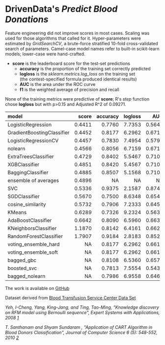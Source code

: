 # DrivenData's *Predict Blood Donations*

Feature engineering did not improve scores in most cases. Scaling was used for those algorithms that called for it. Hyper-parameters were estimated by *GridSearchCV*, a brute-force stratified 10-fold cross-validated search of parameters. Camel-case model names refer to built-in scikit-learn models; lower-case were hand-crafted.

* **score** is the leaderboard score for the test-set predictions
    * **accuracy** is the proportion of the training set correctly predicted
    * **logloss** is the *sklearn.metrics.log_loss* on the training set   
      (the contest-specified formula produced identical results)  
    * **AUC** is the area under the ROC curve
    * **f1**  is the weighted average of precision and recall

None of the training metrics were predictive of **score**; R's *step* function chose **logloss** but with p>0.15 and  Adjusted R^2 of 0.09271.




|model                      |  score| accuracy| logloss|    AUC|     f1|
|:--------------------------|------:|--------:|-------:|------:|------:|
|LogisticRegression         | 0.4411|   0.7760|  7.7353| 0.5649| 0.2543|
|GradientBoostingClassifier | 0.4452|   0.8177|  6.2962| 0.6717| 0.5070|
|LogisticRegressionCV       | 0.4457|   0.7830|  7.4954| 0.5794| 0.2938|
|nolearn                    | 0.4566|   0.8056|  6.7159| 0.6711| 0.5044|
|ExtraTreesClassifier       | 0.4729|   0.8402|  5.5467| 0.7100| 0.5806|
|XGBClassifier              | 0.4851|   0.8420|  5.4567| 0.7100| 0.5806|
|BaggingClassifier          | 0.4885|   0.8507|  5.1568| 0.7107| 0.5865|
|ensemble of averages       | 0.4896|       NA|      NA|     NA|     NA|
|SVC                        | 0.5336|   0.9375|  2.1587| 0.8745| 0.8525|
|SGDClassifier              | 0.5670|   0.7500|  8.6348| 0.6545| 0.4745|
|cosine_similarity          | 0.5732|   0.7906|  7.2333| 0.6452| 0.4595|
|KMeans                     | 0.6289|   0.7326|  9.2324| 0.5636| 0.3000|
|AdaBoostClassifier         | 0.6642|   0.8090|  6.5960| 0.6635| 0.4907|
|KNeighborsClassifier       | 1.1870|   0.8142|  6.4161| 0.6620| 0.4880|
|RandomForestClassifier     | 1.7907|   0.9184|  2.8183| 0.8520| 0.8097|
|voting_ensemble_hard       |     NA|   0.8177|  6.2962| 0.6618| 0.4878|
|voting_ensemble_soft       |     NA|   0.8177|  6.2962| 0.6618| 0.4878|
|bagged_gbc                 |     NA|   0.8108|  6.5360| 0.6572| 0.4785|
|boosted_svc                |     NA|   0.7813|  7.5554| 0.5435| 0.1600|
|bagged_nolearn             |     NA|   0.7986|  6.9558| 0.6467| 0.4579|

The work is available on [GitHub](https://github.com/grfiv/predict-blood-donations)

Dataset derived from [Blood Transfusion Service Center Data Set](https://archive.ics.uci.edu/ml/datasets/Blood+Transfusion+Service+Center)

<cite>Yeh, I-Cheng, Yang, King-Jang, and Ting, Tao-Ming, "Knowledge discovery on RFM model using Bernoulli sequence", Expert Systems with Applications, 2008 [1]</cite>

[1]:http://dl.acm.org/citation.cfm?id=1498365

<cite>T. Santhanam and Shyam Sundaram , "Application of CART Algorithm in Blood Donors Classification", Journal of Computer Science 6 (5): 548-552, 2010  [2]</cite>

[2]:http://citeseerx.ist.psu.edu/viewdoc/download?doi=10.1.1.165.8749&rep=rep1&type=pdf
